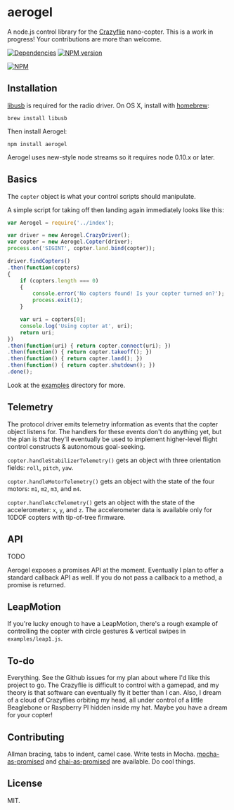 aerogel
=======

A node.js control library for the [Crazyflie](http://wiki.bitcraze.se/projects:crazyflie:userguide:index) nano-copter. This is a work in progress! Your contributions are more than welcome.

[![Dependencies](https://david-dm.org/ceejbot/aerogel.png)](https://david-dm.org/ceejbot/aerogel) [![NPM version](https://badge.fury.io/js/aerogel.png)](http://badge.fury.io/js/aerogel)

[![NPM](https://nodei.co/npm/aerogel.png)](http://nodei.co/npm/aerogel/)

## Installation

[libusb](http://sourceforge.net/projects/libusb/) is required for the radio driver. On OS X, install with [homebrew](http://mxcl.github.io/homebrew/):

`brew install libusb`

Then install Aerogel:

`npm install aerogel`

Aerogel uses new-style node streams so it requires node 0.10.x or later.

## Basics

The `copter` object is what your control scripts should manipulate.

A simple script for taking off then landing again immediately looks like this:

```javascript
var Aerogel = require('../index');

var driver = new Aerogel.CrazyDriver();
var copter = new Aerogel.Copter(driver);
process.on('SIGINT', copter.land.bind(copter));

driver.findCopters()
.then(function(copters)
{
    if (copters.length === 0)
    {
        console.error('No copters found! Is your copter turned on?');
        process.exit(1);
    }

    var uri = copters[0];
    console.log('Using copter at', uri);
    return uri;
})
.then(function(uri) { return copter.connect(uri); })
.then(function() { return copter.takeoff(); })
.then(function() { return copter.land(); })
.then(function() { return copter.shutdown(); })
.done();
```

Look at the [examples](examples/) directory for more.

## Telemetry

The protocol driver emits telemetry information as events that the copter object listens for. The handlers for these events don't do anything yet, but the plan is that they'll eventually be used to implement higher-level flight control constructs & autonomous goal-seeking.

`copter.handleStabilizerTelemetry()` gets an object with three orientation fields: `roll`, `pitch`, `yaw`.

`copter.handleMotorTelemetry()` gets an object with the state of the four motors: `m1`, `m2`, `m3`, and `m4`.

`copter.handleAccTelemetry()` gets an object with the state of the accelerometer: `x`, `y`, and `z`. The accelerometer data is available only for 10DOF copters with tip-of-tree firmware.

## API

TODO

Aerogel exposes a promises API at the moment. Eventually I plan to offer a standard callback API as well. If you do not pass a callback to a method, a promise is returned. 

## LeapMotion

If you're lucky enough to have a LeapMotion, there's a rough example of controlling the copter with circle gestures & vertical swipes in `examples/leap1.js`.

## To-do

Everything. See the Github issues for my plan about where I'd like this project to go. The Crazyflie is difficult to control with a gamepad, and my theory is that software can eventually fly it better than I can. Also, I dream of a cloud of Crazyflies orbiting my head, all under control of a little Beaglebone or Raspberry PI hidden inside my hat. Maybe you have a dream for your copter!

## Contributing

Allman bracing, tabs to indent, camel case. Write tests in Mocha. [mocha-as-promised](https://github.com/domenic/mocha-as-promised) and [chai-as-promised](https://github.com/domenic/chai-as-promised/) are available. Do cool things.

## License

MIT.
